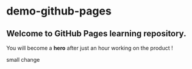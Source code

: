 # demo-github-pages

## Welcome to GitHub Pages learning repository.
You will become a **hero** after just an hour working on the product !

small change